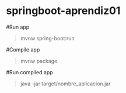# springboot-aprendiz01

#Run app
>mvnw spring-boot:run

#Compile app
> mvnw package

#Run compiled app
> java -jar target/nombre_aplicacion.jar